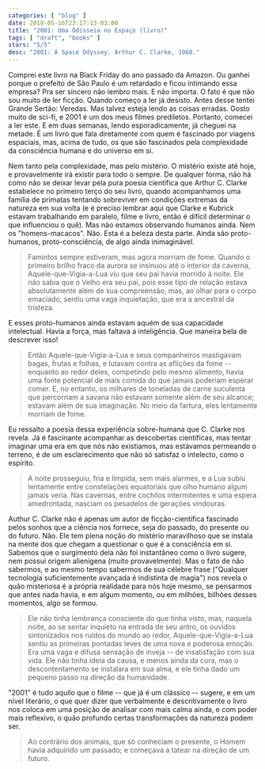 ```yaml
---
categories: [ "blog" ]
date: 2018-05-16T23:17:13-03:00
title: "2001: Uma Odisseia no Espaço (livro)"
tags: [ "draft", "books" ]
stars: "5/5"
desc: "2001: A Space Odyssey. Arthur C. Clarke, 1968."
---
```

Comprei este livro na Black Friday do ano passado da Amazon. Ou ganhei porque o prefeito de São Paulo é um retardado e ficou intimando essa empresa? Pra ser sincero não lembro mais. E não importa. O fato é que não sou muito de ler ficção. Quando começo a ler já desisto. Antes desse tentei Grande Sertão: Veredas. Mas talvez esteja lendo as coisas erradas. Gosto muito de sci-fi, e 2001 é um dos meus filmes prediletos. Portanto, comecei a ler este. E em duas semanas, lendo esporadicamente, já cheguei na metade. É um livro que fala diretamente com quem é fascinado por viagens espaciais, mas, acima de tudo, os que são fascinados pela complexidade da consciência humana e do universo em si.

Nem tanto pela complexidade, mas pelo mistério. O mistério existe até hoje, e provavelmente irá existir para todo o sempre. De qualquer forma, não há como não se deixar levar pela pura poesia científica que Arthur C. Clarke estabelece no primeiro terço do seu livro, quando acompanhamos uma família de primatas tentando sobreviver em condições extremas da natureza em sua volta (e é preciso lembrar aqui que Clarke e Kubrick estavam trabalhando em paralelo, filme e livro, então é difícil determinar o que influenciou o quê). Mas não estamos observando humanos ainda. Nem os "homens-macacos". Não. Esta é a beleza desta parte. Ainda são proto-humanos, proto-consciência, de algo ainda inimaginável.

> Famintos sempre estiveram, mas agora morriam de fome. Quando o primeiro brilho fraco da aurora se insinuou até o interior da caverna, Aquele-que-Vigia-a-Lua viu que seu pai havia morrido à noite. Ele não sabia que o Velho era seu pai, pois esse tipo de relação estava absolutamente além de sua compreensão, mas, ao olhar para o corpo emaciado, sentiu uma vaga inquietação, que era a ancestral da tristeza.

E esses proto-humanos ainda estavam aquém de sua capacidade intelectual. Havia a força, mas faltava a inteligência. Que maneira bela de descrever isso!

> Então Aquele-que-Vigia-a-Lua e seus companheiros mastigavam bagas, frutas e folhas, e lutavam contra as aflições da fome -- enquanto ao redor deles, competindo pelo mesmo alimento, havia uma fonte potencial de mais comida do que jamais poderiam esperar comer. E, no entanto, os milhares de toneladas de carne suculenta que percorriam a savana não estavam somente além de seu alcance; estavam além de sua imaginação. No meio da fartura, eles lentamente morriam de fome.

Eu ressalto a poesia dessa experiência sobre-humana que C. Clarke nos revela. Já é fascinante acompanhar as descobertas científicas, mas tentar imaginar uma era em que nós não existíamos, mas estávamos permeando o terreno, é de um esclarecimento que não só satisfaz o intelecto, como o espírito.

> A noite prosseguiu, fria e límpida, sem mais alarmes, e a Lua subiu lentamente entre constelações equatoriais que olho humano algum jamais veria. Nas cavernas, entre cochilos intermitentes e uma espera amedrontada, nasciam os pesadelos de gerações vindouras. 

Authur C. Clarke não é apenas um autor de ficção-científica fascinado pelos sonhos que a ciência nos fornece, seja do passado, do presente ou do futuro. Não. Ele tem plena noção do mistério maravilhoso que se instala na mente dos que chegam a questionar o que é a consciência em si. Sabemos que o surgimento dela não foi instantâneo como o livro sugere, nem possui origem alienígena (muito provavelmente). Mas o fato de não sabermos, e ao mesmo tempo sabermos de sua célebre frase ("Qualquer tecnologia suficientemente avançada é indistinta de magia") nos revela o quão misteriosa é a própria realidade para nós hoje mesmo, se pensarmos que antes nada havia, e em algum momento, ou em milhões, bilhões desses momentos, algo se formou.

> Ele não tinha lembrança consciente do que tinha visto, mas, naquela noite, ao se sentar inquieto na entrada de seu antro, os ouvidos sintonizados nos ruídos do mundo ao redor, Aquele-que-Vigia-a-Lua sentiu as primeiras pontadas leves de uma nova e poderosa emoção. Era uma vaga e difusa sensação de inveja -- de insatisfação com sua vida. Ele não tinha ideia da causa, e menos ainda da cura, mas o descontentamento se instalara em sua alma, e ele tinha dado um pequeno passo na direção da humanidade. 

"2001" é tudo aquilo que o filme -- que já é um clássico -- sugere, e em um nível literário, o que quer dizer que verbalmente e descritivamente o livro nos coloca em uma posição de analisar com mais calma ainda, e com poder mais reflexivo, o quão profundo certas transformações da natureza podem ser.

> Ao contrário dos animais, que só conheciam o presente, o Homem havia adquirido um passado; e começava a tatear na direção de um futuro. 
